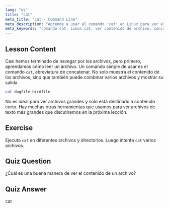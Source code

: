 ```yaml
---
lang: "es"
title: "cat"
meta_title: "cat - Command Line"
meta_description: "Aprende a usar el comando 'cat' en Linux para ver el contenido de los archivos y concatenar archivos. Una guía para principiantes sobre comandos básicos de Linux."
meta_keywords: "comando cat, Linux cat, ver contenido de archivo, concatenar archivos, comandos Linux, Linux para principiantes, tutorial Linux, guía Linux"
---
```


## Lesson Content

Casi hemos terminado de navegar por los archivos, pero primero, aprendamos cómo leer un archivo. Un comando simple de usar es el comando `cat`, abreviatura de concatenar. No solo muestra el contenido de los archivos, sino que también puede combinar varios archivos y mostrar su salida.

```bash
cat dogfile birdfile
```

No es ideal para ver archivos grandes y solo está destinado a contenido corto. Hay muchas otras herramientas que usamos para ver archivos de texto más grandes que discutiremos en la próxima lección.

## Exercise

Ejecuta `cat` en diferentes archivos y directorios. Luego intenta `cat` varios archivos.

## Quiz Question

¿Cuál es una buena manera de ver el contenido de un archivo?

## Quiz Answer

cat
